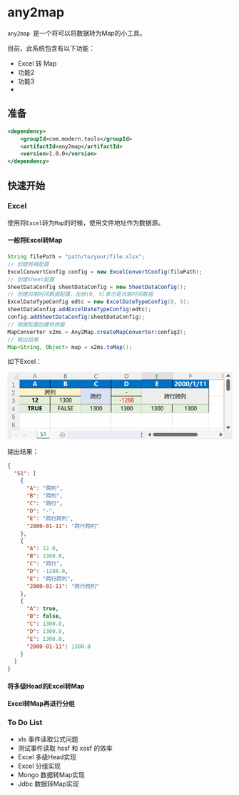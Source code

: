 # any2map

`any2map `是一个将可以将数据转为Map的小工具。

目前，此系统包含有以下功能：

- Excel 转 Map
- 功能2
- 功能3
- 

## 准备

```xml
<dependency>
    <groupId>com.modern.tools</groupId>
    <artifactId>any2map</artifactId>
    <version>1.0.0</version>
</dependency>
```

## 快速开始

### Excel

使用将`Excel`转为`Map`的时候，使用文件地址作为数据源。

#### 一般将Excel转Map

```java
String filePath = "path/to/your/file.xlsx";
// 创建转换配置
ExcelConvertConfig config = new ExcelConvertConfig(filePath);
// 创建sheet配置
SheetDataConfig sheetDataConfig = new SheetDataConfig();
// 创建日期时间数据配置，坐标(0, 5)表示是日期时间数据
ExcelDateTypeConfig edtc = new ExcelDateTypeConfig(0, 5);
sheetDataConfig.addExcelDateTypeConfig(edtc);
config.addSheetDataConfig(sheetDataConfig);
// 根据配置创建转换器
MapConverter x2ms = Any2Map.createMapConverter(config2);
// 输出结果
Map<String, Object> map = x2ms.toMap();
```

如下Excel：

<img src="./README.assets/image-20250324165642622.png" alt="image-20250324165642622" style="zoom:67%;" />

输出结果：

```json
{
  "S1": [
    {
      "A": "跨列",
      "B": "跨列",
      "C": "跨行",
      "D": "-",
      "E": "跨行跨列",
      "2000-01-11": "跨行跨列"
    },
    {
      "A": 12.0,
      "B": 1300.0,
      "C": "跨行",
      "D": -1288.0,
      "E": "跨行跨列",
      "2000-01-11": "跨行跨列"
    },
    {
      "A": true,
      "B": false,
      "C": 1300.0,
      "D": 1300.0,
      "E": 1300.0,
      "2000-01-11": 1300.0
    }
  ]
}
```



#### 将多级Head的Excel转Map



#### Excel转Map再进行分组









### To Do List

- xls 事件读取公式问题
- 测试事件读取 hssf 和 xssf 的效率
- Excel 多级Head实现
- Excel 分组实现
- Mongo 数据转Map实现
- Jdbc 数据转Map实现



